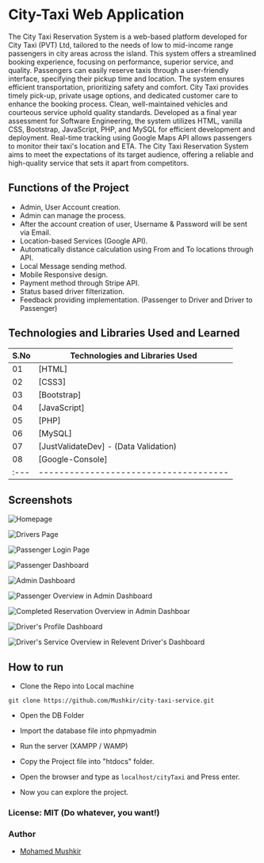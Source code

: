 # City-Taxi Web Application

The City Taxi Reservation System is a web-based platform developed for City Taxi (PVT) Ltd, tailored to the needs of low to mid-income range passengers in city areas across the island. This system offers a streamlined booking experience, focusing on performance, superior service, and quality. Passengers can easily reserve taxis through a user-friendly interface, specifying their pickup time and location. The system ensures efficient transportation, prioritizing safety and comfort. City Taxi provides timely pick-up, private usage options, and dedicated customer care to enhance the booking process. Clean, well-maintained vehicles and courteous service uphold quality standards. Developed as a final year assessment for Software Engineering, the system utilizes HTML, vanilla CSS, Bootstrap, JavaScript, PHP, and MySQL for efficient development and deployment. Real-time tracking using Google Maps API allows passengers to monitor their taxi's location and ETA. The City Taxi Reservation System aims to meet the expectations of its target audience, offering a reliable and high-quality service that sets it apart from competitors.

## Functions of the Project

- Admin, User Account creation.
- Admin can manage the process.
- After the account creation of user, Username & Password will be sent via Email.
- Location-based Services (Google API).
- Automatically distance calculation using From and To locations through API.
- Local Message sending method.
- Mobile Responsive design.
- Payment method through Stripe API.
- Status based driver filterization.
- Feedback providing implementation. (Passenger to Driver and Driver to Passenger)

## Technologies and Libraries Used and Learned

| S.No | Technologies and Libraries Used       |
| :--- | ------------------------------------- |
| 01   | [HTML]                                |
| 02   | [CSS3]                                |
| 03   | [Bootstrap]                           |
| 04   | [JavaScript]                          |
| 05   | [PHP]                                 |
| 06   | [MySQL]                               |
| 07   | [JustValidateDev] - (Data Validation) |
| 08   | [Google-Console]                      |
| :--- | ------------------------------------- |

## Screenshots

![Homepage](./screenshots/1.png)

![Drivers Page](./screenshots/2.png)

![Passenger Login Page](./screenshots/3.png)

![Passenger Dashboard](./screenshots/4.png)

![Admin Dashboard](./screenshots/5.png)

![Passenger Overview in Admin Dashboard](./screenshots/6.png)

![Completed Reservation Overview in Admin Dashboar](./screenshots/7.png)

![Driver's Profile Dashboard](./screenshots/8.png)

![Driver's Service Overview in Relevent Driver's Dashboard](./screenshots/9.png)

## How to run

- Clone the Repo into Local machine

```
git clone https://github.com/Mushkir/city-taxi-service.git
```

- Open the DB Folder

- Import the database file into phpmyadmin

- Run the server (XAMPP / WAMP)

- Copy the Project file into "htdocs" folder.

- Open the browser and type as `localhost/cityTaxi` and Press enter.

- Now you can explore the project.

### License: MIT (Do whatever, you want!)

### Author

- [Mohamed Mushkir](https://www.facebook.com/profile.php?id=100059556802890)
